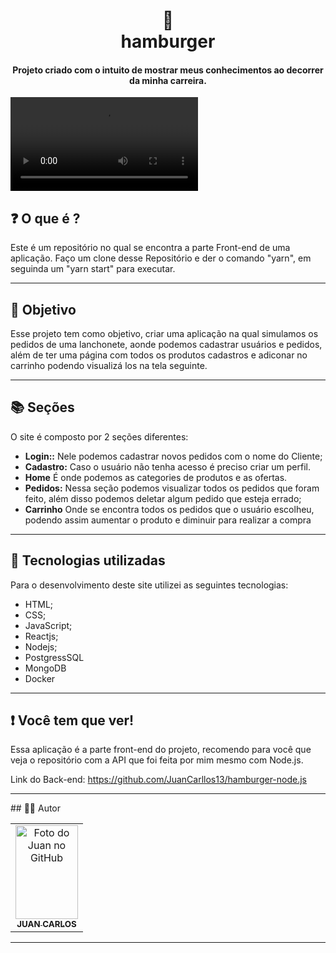 <h1 align="center">
  🍔<br>hamburger
</h1>

<h4 align="center">
  Projeto criado com o intuito de mostrar meus conhecimentos ao decorrer da minha carreira.
</h4>

![login](https://user-images.githubusercontent.com/86435195/152884333-b4503bb7-9412-4e1c-85a7-2b98d43483cc.mp4)




## ❓ O que é ?

Este é um repositório no qual se encontra a parte Front-end de uma aplicação. Faço um clone desse Repositório e der o comando "yarn", em seguinda um "yarn start" para executar.



<hr>

## 🎯 Objetivo

Esse projeto tem como objetivo, criar uma aplicação na qual simulamos os pedidos de uma lanchonete, aonde podemos cadastrar usuários e pedidos, além de ter uma página com todos os produtos cadastros e adiconar no carrinho podendo visualizá los na tela seguinte.

<hr>

## 📚 Seções
O site é composto por 2 seções diferentes:

- **Login::** Nele podemos cadastrar novos pedidos com o nome do Cliente;
- **Cadastro:** Caso o usuário não tenha acesso é preciso criar um perfil.
- **Home** É onde podemos as categories de produtos e as ofertas.
- **Pedidos:** Nessa seção podemos visualizar todos os pedidos que foram feito, além disso podemos deletar algum pedido que esteja errado;
- **Carrinho** Onde se encontra todos os pedidos que o usuário escolheu, podendo assim aumentar o produto e diminuir para realizar a compra

---

## 💼 Tecnologias utilizadas
Para o desenvolvimento deste site utilizei as seguintes tecnologias:

- HTML;
- CSS;
- JavaScript;
- Reactjs;
- Nodejs;
- PostgressSQL
- MongoDB
- Docker
---
## ❗ Você tem que ver!

Essa aplicação é a parte front-end do projeto, recomendo para você que veja o repositório com a API que foi feita por mim mesmo com Node.js.

Link do Back-end: https://github.com/JuanCarllos13/hamburger-node.js
<hr>
## 👨‍💻 Autor<br>
<table>
  <tr>
    <td align="center">
      <a href="https://github.com/JuanCarllos13">
        <img src="https://user-images.githubusercontent.com/86435195/148881183-10c14efa-9cfa-444e-983b-4ebd408e9513.jpeg" width="100px;" height="150px" alt="Foto do Juan no GitHub"/><br>
        <sub>
          <b>JUAN CARLOS</b>
        </sub>
      </a>
    </td>
  </tr>
</table>
</table>
<hr>

